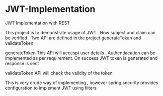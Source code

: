 # JWT-Implementation
JWT Implementation with REST

This project is to demonstrate usage of JWT .
How subject and claim can be verified .
Two API are defined in the project generateTokan and validateToken

generateToken
This APi will accespt user details . Authentiacation can be implemented as per requirement.
On success JWT token is generated and response is sent

validateToken
APi will check the validity of the token

This is very crude way of implementing , however spring security provides
configuration to implement JWT using filters 
